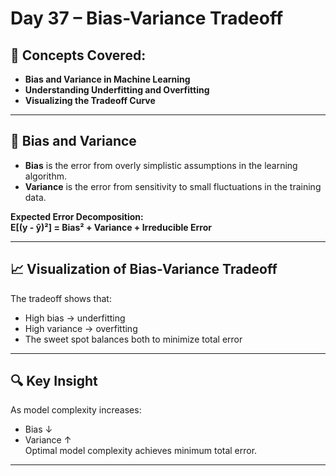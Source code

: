 # Day 37 – Bias-Variance Tradeoff

## 📌 Concepts Covered:
- **Bias and Variance in Machine Learning**
- **Understanding Underfitting and Overfitting**
- **Visualizing the Tradeoff Curve**

---

## 🧠 Bias and Variance

- **Bias** is the error from overly simplistic assumptions in the learning algorithm.  
- **Variance** is the error from sensitivity to small fluctuations in the training data.  

**Expected Error Decomposition:**  
**E[(y - ŷ)²] = Bias² + Variance + Irreducible Error**

---

## 📈 Visualization of Bias-Variance Tradeoff

The tradeoff shows that:
- High bias → underfitting  
- High variance → overfitting  
- The sweet spot balances both to minimize total error  

---

## 🔍 Key Insight
As model complexity increases:
- Bias ↓
- Variance ↑  
Optimal model complexity achieves minimum total error.

---

